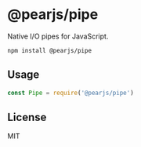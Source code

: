 # @pearjs/pipe

Native I/O pipes for JavaScript.

```
npm install @pearjs/pipe
```

## Usage

``` js
const Pipe = require('@pearjs/pipe')
```

## License

MIT
